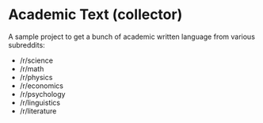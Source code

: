 # Academic Text (collector)

A sample project to get a bunch of academic written language from various
subreddits:

- /r/science
- /r/math
- /r/physics
- /r/economics
- /r/psychology
- /r/linguistics
- /r/literature
